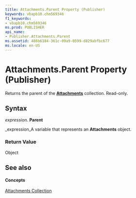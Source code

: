 ```yaml
---
title: Attachments.Parent Property (Publisher)
keywords: vbapb10.chm569346
f1_keywords:
- vbapb10.chm569346
ms.prod: PUBLISHER
api_name:
- Publisher.Attachments.Parent
ms.assetid: 486b6184-361c-09a9-0599-d829abfbc677
ms.locale: en-US
---
```



# Attachments.Parent Property (Publisher)

Returns the parent of the  **[Attachments](attachments-object-publisher.md)** collection. Read-only.


## Syntax

 _expression_. **Parent**

 _expression_A variable that represents an  **Attachments** object.


### Return Value

Object


## See also


#### Concepts


 [Attachments Collection](attachments-object-publisher.md)

